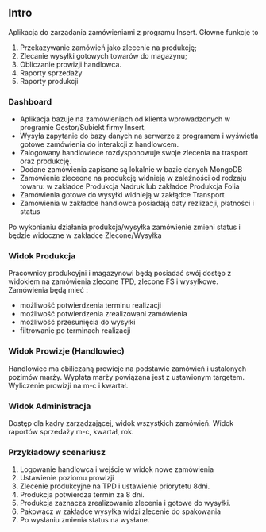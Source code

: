 
## Intro

Aplikacja do zarzadania zamówieniami z programu Insert. 
Głowne funkcje to
1. Przekazywanie zamówień jako zlecenie na produkcję;
2. Zlecanie wysyłki gotowych towarów do magazynu;
3. Obliczanie prowizji handlowca.
4. Raporty sprzedaży
5. Raporty produkcji

### Dashboard

- Aplikacja bazuje na zamówieniach od klienta wprowadzonych w programie Gestor/Subiekt firmy Insert.
- Wysyła zapytanie do bazy danych na serwerze z programem i wyświetla gotowe zamówienia do interakcji z handlowcem.
- Zalogowany handlowiece rozdysponowuje swoje zlecenia na trasport oraz produkcję.
- Dodane zamówienia zapisane są lokalnie w bazie danych MongoDB
- Zamówienie zleceone na produkcję widnieją w zależności od rodzaju towaru: w zakładce Produkcja Nadruk lub zakładce Produkcja Folia
- Zamówienia gotowe do wysyłki widnieją w zakłądce Transport
- Zamówienia w zakładce handlowca posiadają daty rezlizacji, płatności i status

Po wykonianiu działania produkcja/wysyłka zamówienie zmieni status i będzie widoczne w zakładce Zlecone/Wysyłka

### Widok Produkcja

Pracownicy produkcyjni i magazynowi będą posiadać swój dostęp z widokiem na zamówienia zlecone TPD, zlecone FS i wysyłkowe.
Zamówienia będą mieć :
- możliwość potwierdzenia terminu realizacji
- możliwość potwierdzenia zrealizowani zamówienia
- możliwość przesunięcia do wysyłki
- filtrowanie po terminach realizacji


### Widok Prowizje (Handlowiec)

Handlowiec ma obiliczaną prowicje na podstawie zamówień i ustalonych pozimów marży. 
Wypłata marży powiązana jest z ustawionym targetem. 
Wyliczenie prowizji na m-c i kwartał.

### Widok Administracja

Dostęp dla kadry zarządzającej, widok wszystkich zamówień. Widok raportów sprzedaży m-c, kwartał, rok.

### Przykładowy scenariusz

1. Logowanie handlowca i wejście w widok nowe zamówienia
2. Ustawienie poziomu prowizji
3. Zlecenie produkcyjne na TPD i ustawienie priorytetu 8dni.
4. Produkcja potwierdza termin za 8 dni.
5. Produkcja zaznacza zrealizowanie zlecenia i gotowe do wysyłki.
6. Pakowacz w zakładce wysyłka widzi zlecenie do spakowania
7. Po wysłaniu zmienia status na wysłane.
